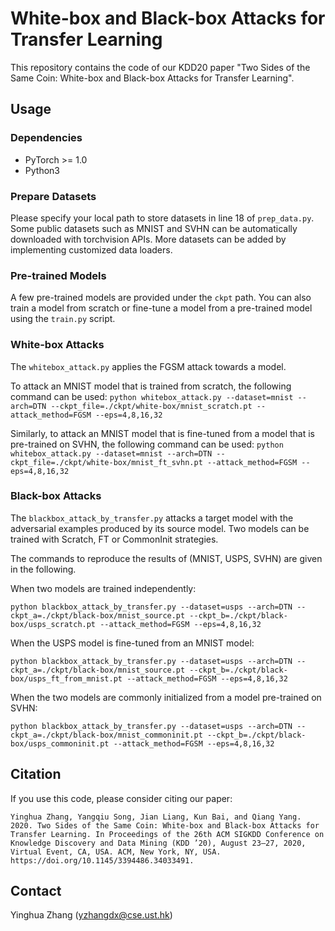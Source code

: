 # White-box and Black-box Attacks for Transfer Learning

This repository contains the code of our KDD20 paper "Two Sides of the Same Coin: White-box and Black-box Attacks for Transfer Learning". 

## Usage
### Dependencies
- PyTorch >= 1.0
- Python3

### Prepare Datasets
Please specify your local path to store datasets in line 18 of `prep_data.py`. Some public datasets such as MNIST and SVHN can be automatically downloaded with torchvision APIs. More datasets can be added by implementing customized data loaders. 

### Pre-trained Models
A few pre-trained models are provided under the `ckpt` path. 
You can also train a model from scratch or fine-tune a model from a pre-trained model using the `train.py` script. 

### White-box Attacks
The `whitebox_attack.py` applies the FGSM attack towards a model. 

To attack an MNIST model that is trained from scratch, the following command can be used: 
```python whitebox_attack.py --dataset=mnist --arch=DTN --ckpt_file=./ckpt/white-box/mnist_scratch.pt --attack_method=FGSM --eps=4,8,16,32```

Similarly, to attack an MNIST model that is fine-tuned from a model that is pre-trained on SVHN, the following command can be used: 
```python whitebox_attack.py --dataset=mnist --arch=DTN --ckpt_file=./ckpt/white-box/mnist_ft_svhn.pt --attack_method=FGSM --eps=4,8,16,32```

### Black-box Attacks
The `blackbox_attack_by_transfer.py` attacks a target model with the adversarial examples produced by its source model. Two models can be trained with Scratch, FT or CommonInit strategies. 

The commands to reproduce the results of (MNIST, USPS, SVHN) are given in the following. 

When two models are trained independently: 
```
python blackbox_attack_by_transfer.py --dataset=usps --arch=DTN --ckpt_a=./ckpt/black-box/mnist_source.pt --ckpt_b=./ckpt/black-box/usps_scratch.pt --attack_method=FGSM --eps=4,8,16,32
```

When the USPS model is fine-tuned from an MNIST model: 
```
python blackbox_attack_by_transfer.py --dataset=usps --arch=DTN --ckpt_a=./ckpt/black-box/mnist_source.pt --ckpt_b=./ckpt/black-box/usps_ft_from_mnist.pt --attack_method=FGSM --eps=4,8,16,32
```

When the two models are commonly initialized from a model pre-trained on SVHN: 
```
python blackbox_attack_by_transfer.py --dataset=usps --arch=DTN --ckpt_a=./ckpt/black-box/mnist_commoninit.pt --ckpt_b=./ckpt/black-box/usps_commoninit.pt --attack_method=FGSM --eps=4,8,16,32
```

## Citation
If you use this code, please consider citing our paper: 

```
Yinghua Zhang, Yangqiu Song, Jian Liang, Kun Bai, and Qiang Yang. 2020. Two Sides of the Same Coin: White-box and Black-box Attacks for Transfer Learning. In Proceedings of the 26th ACM SIGKDD Conference on Knowledge Discovery and Data Mining (KDD ’20), August 23–27, 2020, Virtual Event, CA, USA. ACM, New York, NY, USA. https://doi.org/10.1145/3394486.34033491. 
```

## Contact
Yinghua Zhang (yzhangdx@cse.ust.hk)
